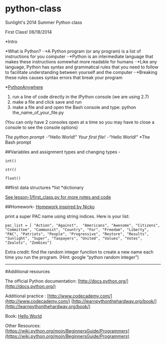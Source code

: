 python-class
============

Sunlight's 2014 Summer Python class


First Class!
06/18/2014

*Intro

*What is Python?
⋅⋅*A Python program (or any program) is a list of instructions for you computer
⋅⋅*Python is an intermediate language that makes these instructions somewhat more readable for humans
⋅⋅*Like any language, Python has syntax and grammatical rules that you need to follow to facilitate understanding between yourself and the computer
⋅⋅*Breaking these rules causes syntax errors that break your program

*[PythonAnywhere](https://www.pythonanywhere.com)
1. run a line of code directly in the IPython console (we are using 2.7)
2. make a file and click save and run
3. make a file and  and open the Bash console and type: python the_name_of_your_file.py

(You can only have 2 consoles open at a time so you may have to close a console to see the console options)



*The python prompt
⋅⋅*“Hello World!”
*Your first file!
⋅⋅*“Hello World!”
*The Bash prompt

##Variables and assignment
types and changing types - 
```
int()
``` 
```
str()
```
```
float()
```

##first data structures
*list
*dictionary

[See lesson-1/first_class.py for more notes and code](https://github.com/LindsayYoung/python-class/blob/master/lesson-1/first_class.py)

##Homework-
[Homework inspired by Nicko](http://sunlightfoundation.com/blog/2010/12/02/sunlights-political-action-committee-pac-name-generator/)

print a super PAC name using string indices. Here is your list:

```
pac_list = [ "Action", "Against",  "Americans", "Awesome", "Citizens", "Committee", "Communist", "Country", "For", "Freedom", "Liberty", "PAC", "Patriots", "People", "Progressive", "Restore", "Results", "Sunlight", "Super", "Taxpayers", "United", "Values", "Votes", "Zealots", "Zombies"]
```

Extra credit: find the random integer function to create a new name each time you run the program. (Hint: google “python random integer”)





***
#Additional resources

The official Python documentation: 
[http://docs.python.org/](http://docs.python.org/)

Additional practice :
[http://www.codecademy.com/](http://www.codecademy.com/)
[http://learnpythonthehardway.org/book/](http://learnpythonthehardway.org/book/)

Book:
[Hello World](http://www.barnesandnoble.com/listing/2691811512844?r=1&cm_mmc=GooglePLA-_-Book_25To44-_-Q000000633-_-2691811512844)

Other Resources:
[https://wiki.python.org/moin/BeginnersGuide/Programmers](https://wiki.python.org/moin/BeginnersGuide/Programmers) 


